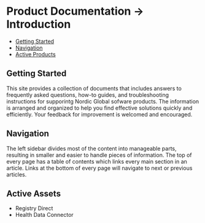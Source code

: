 # Product Documentation -> Introduction
- [Getting Started](#getting-started)
- [Navigation](#navigation)
- [Active Products](#active-products)

## Getting Started

This site provides a collection of documents that includes answers to frequently asked questions, how-to guides, and troubleshooting instructions for supporintg Nordic Global sofware products. The information is arranged and organized to help you find effective solutions quickly and efficiently. Your feedback for improvement is welcomed and encouraged.

## Navigation

The left sidebar divides most of the content into manageable parts, resulting in smaller and easier to handle pieces of information. The top of every page has a table of contents which links every main section in an article. Links at the bottom of every page will navigate to next or previous articles.

## Active Assets

- Registry Direct
- Health Data Connector
